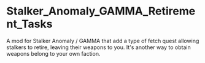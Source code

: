 # Stalker_Anomaly_GAMMA_Retirement_Tasks
A mod for Stalker Anomaly / GAMMA that add a type of fetch quest allowing stalkers to retire, leaving their weapons to you. It's another way to obtain weapons belong to your own faction.
